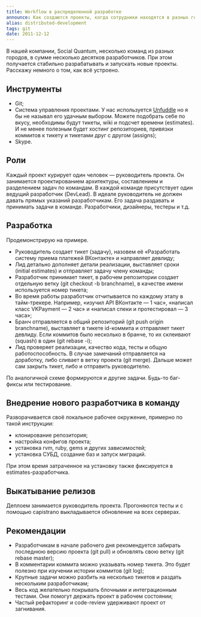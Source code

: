 ```yaml
---
title: Workflow в распределенной разработке
announce: Как создаются проекты, когда сотрудники находятся в разных городах
alias: distributed-development
tags: git
date: 2011-12-12
---
```


В нашей компании, Social Quantum, несколько команд из разных городов, в сумме несколько десятков разработчиков. При этом получается стабильно разрабатывать и запускать новые проекты. Расскажу немного о том, как всё устроено.

## Инструменты

* Git;
* Система управления проектами. У нас используется [Unfuddle](http://unfuddle.com,)
но я бы не называл его удачным выбором. Можете подобрать себе по вкусу, необходимы будут тикеты, wiki и подсчет времени (estimates). И не менее полезным будет хостинг репозиториев, привязки коммитов к тикету и тикетами друг с другом (assigns);
* Skype.

## Роли

Каждый проект курирует один человек — руководитель проекта. Он занимается проектированием архитектуры, составлением и разделением задач по командам.
В каждой команде присутствует один ведущий разработчик (DevLead). В идеале руководитель не должен давать прямых указаний разработчикам. Его задача раздавать и принимать задачи в команде.
Разработчики, дизайнеры, тестеры и т.д.

## Разработка

Продемонстрирую на примере.

* Руководитель создает тикет (задачу), назовем её «Разработать систему приема платежей ВКонтакте» и направляет девлиду;
* Лид детально дополняет детали реализации, выставляет сроки (initial estimates) и отправляет задачу члену команды;
* Разработчик принимает тикет, в рабочем репозитории создает отдельную ветку (git checkout -b branchname), в качестве имени используется номер тикета;
* Во время работы разработчик отчитывается по каждому этапу в тайм-трекере. Например, «изучил API ВКонтакте — 1 час», «написал класс VKPayment — 2 час» и «написал спеки и протестировал — 3 часа»;
* Бранч отправляется в общий репозиторий (git push origin branchname), выставляет в тикете id-коммита и отправляет тикет девлиду. Если коммитов было несколько в бранче, то их склеивают (squash) в один (git rebase -i);
* Лид проверяет реализации, качество кода, тесты и общую работоспособность. В случае замечаний отправляется на доработку, либо сливает в ветку проекта (git merge). Дальше может сам закрыть тикет, либо и отправить руководителю. 

По аналогичной схеме формируются и другие задачи. Будь-то баг-фиксы или тестирование.

## Внедрение нового разработчика в команду

Разворачивается своё локальное рабочее окружение, примерно по такой инструкции:
* клонирование репозитория;
* настройка конфигов проекта;
* установка rvm, ruby, gems и других зависимостей;
* установка СУБД, создание баз и запуск миграций.

При этом время затраченное на установку также фиксируется в estimates-разработчика.

## Выкатывание релизов

Деплоем занимается руководитель проекта. Прогоняются тесты и с помощью capistrano выкладывается обновление на всех серверах. 

## Рекомендации

* Разработчикам в начале рабочего дня рекомендуется забирать последнюю версию проекта (git pull) и обновлять свою ветку (git rebase master);
* В комментарии коммита можно указывать номер тикета. Это будет полезно при изучении истории коммитов (git log);
* Крупные задачи можно разбить на несколько тикетов и раздать нескольким разработчикам;
* Весь код желательно покрывать блочными и интеграционным тестами. Они помогут держать проект в рабочем состоянии;
* Частый рефакторинг и code-review удерживают проект от загнивания.
